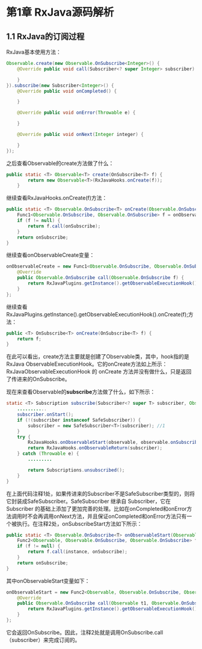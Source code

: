 # 第1章 RxJava源码解析
## 1.1 RxJava的订阅过程
RxJava基本使用方法：
```java
Observable.create(new Observable.OnSubscribe<Integer>() {
    @Override public void call(Subscriber<? super Integer> subscriber) {

    }
}).subscribe(new Subscriber<Integer>() {
    @Override public void onCompleted() {

    }

    @Override public void onError(Throwable e) {

    }

    @Override public void onNext(Integer integer) {

    }
});
```

之后查看Observable的create方法做了什么：
```java
public static <T> Observable<T> create(OnSubscribe<T> f) {
        return new Observable<T>(RxJavaHooks.onCreate(f));
    }
```

继续查看RxJavaHooks.onCreate(f)方法：
```java
public static <T> Observable.OnSubscribe<T> onCreate(Observable.OnSubscribe<T> onSubscribe) {
    Func1<Observable.OnSubscribe, Observable.OnSubscribe> f = onObservableCreate;
    if (f != null) {
        return f.call(onSubscribe);
    }
    return onSubscribe;
}
```

继续查看onObservableCreate变量：
```java
onObservableCreate = new Func1<Observable.OnSubscribe, Observable.OnSubscribe>() {
    @Override
    public Observable.OnSubscribe call(Observable.OnSubscribe f) {
        return RxJavaPlugins.getInstance().getObservableExecutionHook().onCreate(f);
    }
};
```

继续查看RxJavaPlugins.getInstance().getObservableExecutionHook().onCreate(f);方法：
```java
public <T> OnSubscribe<T> onCreate(OnSubscribe<T> f) {
    return f;
}
```

在此可以看出，create方法主要就是创建了Observable类，其中，hook指的是RxJava ObservableExecutionHook。它的onCreate方法如上所示：
RxJavaObservableExecutionHook 的 onCreate 方法并没有做什么，只是返回了传进来的OnSubscribe。


现在来查看Observable的**subscribe**方法做了什么，如下所示：
```java
static <T> Subscription subscribe(Subscriber<? super T> subscriber, Observable<T> observable) {
    ...........
    subscriber.onStart();
    if (!(subscriber instanceof SafeSubscriber)) {
        subscriber = new SafeSubscriber<T>(subscriber); //1
    }
    try {
        RxJavaHooks.onObservableStart(observable, observable.onSubscribe).call(subscriber);//2
        return RxJavaHooks.onObservableReturn(subscriber);
    } catch (Throwable e) {
        .........

        return Subscriptions.unsubscribed();
    }
}
```

在上面代码注释1处，如果传进来的Subscriber不是SafeSubscriber类型的，则将它封装成SafeSubscriber。SafeSubscriber 继承自 Subscriber，它在 Subscriber 的基础上添加了更加完善的处理。比如在onCompleted和onError方法调用时不会再调用onNext方法，并且保证onCompleted和onError方法只有一个被执行。在注释2处，onSubscribeStart方法如下所示：
```java
public static <T> Observable.OnSubscribe<T> onObservableStart(Observable<T> instance, Observable.OnSubscribe<T> onSubscribe) {
    Func2<Observable, Observable.OnSubscribe, Observable.OnSubscribe> f = onObservableStart;
    if (f != null) {
        return f.call(instance, onSubscribe);
    }
    return onSubscribe;
}
```

其中onObservableStart变量如下：
```java
onObservableStart = new Func2<Observable, Observable.OnSubscribe, Observable.OnSubscribe>() {
    @Override
    public Observable.OnSubscribe call(Observable t1, Observable.OnSubscribe t2) {
        return RxJavaPlugins.getInstance().getObservableExecutionHook().onSubscribeStart(t1, t2);
    }
};
```

它会返回OnSubscribe。因此，注释2处就是调用OnSubscribe.call（subscriber）来完成订阅的。